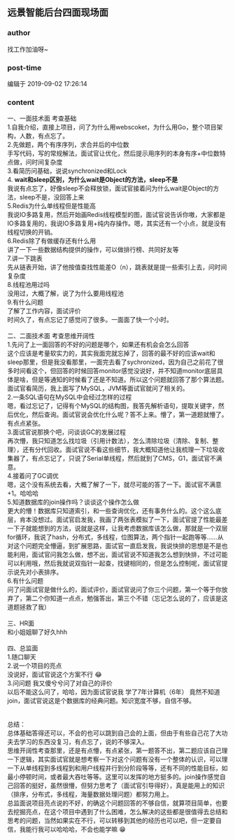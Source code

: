 ## 远景智能后台四面现场面
### author 
找工作加油呀~
### post-time 

编辑于  2019-09-02 17:26:14
### content 
<div class="post-topic-des nc-post-content">
 <div>
  一、一面技术面 考查基础
 </div>
 <div>
  1.自我介绍，直接上项目，问了为什么用webscoket，为什么用Go，整个项目架构，人数，有点忘了。
 </div>
 <div>
  2.先做题，两个有序序列，求合并后的中位数
 </div>
 <div>
  手写代码，写的常规解法，面试官让优化，然后提示用序列的本身有序+中位数特点做，问时间复杂度
  <br/>
 </div>
 <div>
  3.看简历问基础，说说synchronized和Lock
 </div>
 <div>
  4.
  <strong>
   wait和sleep区别，为什么wait是Object的方法，sleep不是
  </strong>
 </div>
 <div>
  我说有点忘了，好像sleep不会释放锁，面试官接着问为什么wait是Object的方法，sleep不是，没回答上来
 </div>
 <div>
  5.Redis为什么单线程但是性能高
 </div>
 <div>
  我说IO多路复用，然后开始画Redis线程模型的图，面试官说告诉你嗷，大家都是IO多路复用的，我说IO多路复用+纯内存操作。嗯，其实还有一个小点，就是没有线程切换的开销。
  <br/>
 </div>
 <div>
  6.Redis除了有做缓存还有什么用
 </div>
 <div>
  讲了一下一些数据结构提供的操作，可以做排行榜、共同好友等
  <br/>
 </div>
 <div>
  7.讲一下跳表
 </div>
 <div>
  先从链表开始，讲了他按值查找性能差O（n），跳表就是提一些索引上去，问时间复杂度
  <br/>
 </div>
 <div>
  8.线程池用过吗
 </div>
 <div>
  没用过，大概了解，说了为什么要用线程池
  <br/>
 </div>
 <div>
  9.有什么问题
 </div>
 <div>
  了解了工作内容，面试评价
  <br/>
 </div>
 <div>
  时间久了，有点忘记了感觉问了很多。一面面了快一个小时。
 </div>
 <div>
  <br/>
 </div>
 <div>
  二、二面技术面 考查思维开阔性
 </div>
 <div>
  1.先问了上一面回答的不好的问题是哪个，如果还有机会会怎么回答
 </div>
 <div>
  这个应该是考量软实力的，其实我面完就忘掉了，回答的最不好的应该wait和sleep那里，但是我没看那里，一面完去看了sychronized，因为自己之前花了很多时间看这个，但回答的时候回答monitor感觉没说好，并不知道monitor底层具体是啥，但是等通知的时候看了还是不知道。所以这个问题就回答了那个算法题。
  <br/>
 </div>
 <div>
  面试官看简历，我上面写了MySQL，JVM等面试官就问了相关的。
 </div>
 <div>
  2.一条SQL语句在MySQL中会经过怎样的过程
 </div>
 <div>
  嗯，看过忘记了，记得有个MySQL的结构图，我答先解析语句，提取关键字，然后优化，然后查询。面试官说会优化什么呢？答不上来。懵了，第一道题就懵了。有点点紧张。
  <br/>
 </div>
 <div>
  3.面试官说那换个吧，问谈谈GC的发展过程
 </div>
 <div>
  再次懵，我只知道怎么找垃圾（引用计数法），怎么清除垃圾（清除、复制、整理），还有分代回收。面试官说不看这些细节，我大概知道他让我梳理一下垃圾收集器了，有点忘记了，只说了Serial单线程，然后就到了CMS，G1，面试官不满意。
  <br/>
 </div>
 <div>
  4.接着问了GC调优
 </div>
 <div>
  嗯，这个没有系统去看，大概了解了一下，就尽可能的答了一下。面试官不满意+1。哈哈哈
  <br/>
 </div>
 <div>
  5.知道数据库的join操作吗？谈谈这个操作怎么做
 </div>
 <div>
  更大的懵！数据库只知道索引，和一些查询优化，还有事务什么的。这个这么底层，肯本没想过。面试官启发我，我画了两张表模拟了一下，面试官提了性能最差一下子就能想到的方法，说就是这样，让我考虑数据库该怎么做，那就是一个双层for循环，我说了hash，分布式，多线程，位图算法，两个指针一起跑等等……从对这个问题完全懵逼，到扩展思路，面试官一直启发我，我说快排的思想是不是也能利用，面试官问我怎么做，想不出，面试官说不知道我怎么想到快排，不过可能可以利用哦，然后我就说双指针一起查，找键相同的，但是怎么控制呢，面试官提示说先对小表排序。
  <br/>
 </div>
 <div>
  <div>
   6.有什么问题
  </div>
  <div>
   问了问面试官是做什么的，面试评价，面试官说问了你三个问题，第一个等于你放弃了，第二个你知道一点点，勉强答出，第三个不错（忘记怎么说的了，应该是这道题拯救了我）
  </div>
  <br/>
 </div>
 <div>
  三、HR面
 </div>
 <div>
  和小姐姐聊了好久hhh
 </div>
 <div>
  <br/>
 </div>
 <div>
  四、总监面
 </div>
 <div>
  1.随口聊天
 </div>
 <div>
  2.说一个项目的亮点
 </div>
 <div>
  没说好，面试官说这个方案不行
  <span>
   😂
  </span>
  <br/>
 </div>
 <div>
  <span>
   3.问问题 我又傻兮兮问了对自己的评价
  </span>
 </div>
 <div>
  <span>
   以后不能这么问了，哈哈，因为面试官说我
   <span>
    学了7年计算机（6年）
   </span>
   竟然不知道join，面试官说这是个数据库的经典问题。知识宽度不够，自信不够。
   <br/>
  </span>
 </div>
 <div>
  <br/>
 </div>
 <div>
  <br/>
 </div>
 <div>
  <span>
   总结：
  </span>
 </div>
 <div>
  <span>
   总体基础答得还可以，不会的也可以跳到自己会的上面，但由于有些自己花了大功夫去学习的东西没复习，有点忘了，说的不够深入。
  </span>
 </div>
 <div>
  <span>
   思维开阔性考查那里，还是有点懵，有点紧张，第一题答不出，第二题应该自己理一下逻辑，其实面试官就是想考察一下对这个问题有没有一个整体的认识，可以理一下从单线程到多线程到和用户线程并行到分阶段等等，还有不同的性能目标，如最小停顿时间，或者最大吞吐等等。这里可以发挥的地方挺多的。join操作感觉自己回答的挺好，虽然很懵，但努力思考了（面试官引导得好），真是能用上的知识（排序，分布式，多线程，海量数据处理问题）都努力用上。
  </span>
 </div>
 <div>
  <span>
   总监面说项目亮点说的不好，的确这个问题回答的不够自信，就算项目简单，也要去挖掘亮点，在这个项目中遇到了什么困难，怎么解决的这些都是很值得去总结和思考的问题，当然如果实在不行，可以转移到其他的经历也可以吧，但一定要自信，我能行我可以哈哈哈，不会也能学嘛
   <span>
    😁
   </span>
  </span>
 </div>
 <div>
  <span>
   <br/>
  </span>
 </div>
 <div>
  <span>
   <br/>
  </span>
 </div>
</div>
